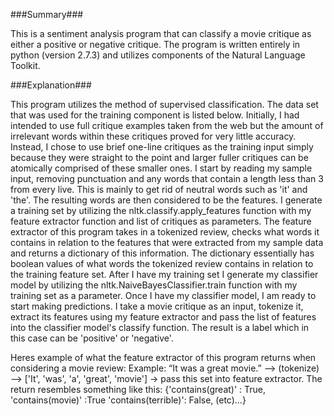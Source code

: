###Summary###
	
This is a sentiment analysis program that can classify a movie critique as either a positive or negative critique. The program is written entirely in python (version 2.7.3) and utilizes components of the Natural Language Toolkit.

###Explanation###

This program utilizes the method of supervised classification. The data set that was used for the training component is listed below. Initially, I had intended to use full critique examples taken from the web but the amount of irrelevant words within these critiques proved for very little accuracy. Instead, I chose to use brief one-line critiques as the training input simply because they were straight to the point and larger fuller critiques can be atomically comprised of these smaller ones. I start by reading my sample input, removing punctuation and any words that contain a length less than 3 from every live. This is mainly to get rid of neutral words such as 'it' and 'the'. The resulting words are then considered to be the features. I generate a training set by utilizing the nltk.classify.apply_features function with my feature extractor function and list of critiques as parameters. The feature extractor of this program takes in a tokenized review, checks what words it contains in relation to the features that were extracted from my sample data and returns a dictionary of this information. The dictionary essentially has boolean values of what words the tokenized review contains in relation to the training feature set.  After I have my training set I generate my classifier model by utilizing the nltk.NaiveBayesClassifier.train function with my training set as a parameter. Once I have my classifier model, I am ready to start making predictions. I take a movie critique as an input, tokenize it, extract its features using my feature extractor and pass the list of features into the classifier model's classify function. The result is a label which in this case can be 'positive' or 'negative'.

Heres example of what the feature extractor of this program returns when considering a movie review:
Example:  “It was a great movie.” --> (tokenize) --> ['It', 'was', 'a', 'great', 'movie'] → pass this set into feature extractor. The return resembles something like this:
{'contains(great)' : True,
  'contains(movie)' :True
  'contains(terrible)': False,
  (etc)...}

